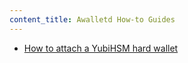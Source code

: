 ```yaml
---
content_title: Awalletd How-to Guides
---
```


* [How to attach a YubiHSM hard wallet](how-to-attach-a-yubihsm-hard-wallet.md)

